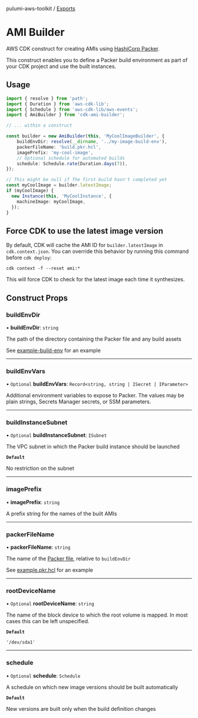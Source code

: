 pulumi-aws-toolkit / [Exports](modules.md)

# AMI Builder

AWS CDK construct for creating AMIs using
[HashiCorp Packer](https://developer.hashicorp.com/packer/docs).

This construct enables you to define a Packer build environment
as part of your CDK project and use the built instances.

## Usage

```ts
import { resolve } from 'path';
import { Duration } from 'aws-cdk-lib';
import { Schedule } from 'aws-cdk-lib/aws-events';
import { AmiBuilder } from 'cdk-ami-builder';

// ... within a construct

const builder = new AmiBuilder(this, 'MyCoolImageBuilder', {
    buildEnvDir: resolve(__dirname, '../my-image-build-env'),
    packerFileName: 'build.pkr.hcl',
    imagePrefix: 'my-cool-image',
    // Optional schedule for automated builds
    schedule: Schedule.rate(Duration.days(7)),
});

// This might be null if fhe first build hasn't completed yet
const myCoolImage = builder.latestImage;
if (myCoolImage) {
  new Instance(this, 'MyCoolInstance', {
    machineImage: myCoolImage,
  });
}

```

## Force CDK to use the latest image version

By default, CDK will cache the AMI ID for `builder.latestImage` in `cdk.context.json`.
You can override this behavior by running this command before `cdk deploy`:

```
cdk context -f --reset ami:*
```

This will force CDK to check for the latest image each time it synthesizes.

## Construct Props

### buildEnvDir

• **buildEnvDir**: `string`

The path of the directory containing the Packer file
and any build assets

See [example-build-env](./example-build-env/)
for an example

___

### buildEnvVars

• `Optional` **buildEnvVars**: `Record<string, string | ISecret | IParameter>`

Additional environment variables to expose to Packer.
The values may be plain strings, Secrets Manager secrets, or SSM parameters.

---

### buildInstanceSubnet

• `Optional` **buildInstanceSubnet**: `ISubnet`

The VPC subnet in which the Packer build instance should be launched

**`Default`**

No restriction on the subnet

___

### imagePrefix

• **imagePrefix**: `string`

A prefix string for the names of the built AMIs

___

### packerFileName

• **packerFileName**: `string`

The name of the [Packer file](https://developer.hashicorp.com/packer/docs/templates/hcl_templates),
relative to `buildEnvDir`

See [example.pkr.hcl](./example-build-env/example.pkr.hcl)
for an example

___

### rootDeviceName

• `Optional` **rootDeviceName**: `string`

The name of the block device to which the root volume is mapped.
In most cases this can be left unspecified.

**`Default`**

`'/dev/sda1'`

___

### schedule

• `Optional` **schedule**: `Schedule`

A schedule on which new image versions should be built automatically

**`Default`**

New versions are built only when the build definition changes
